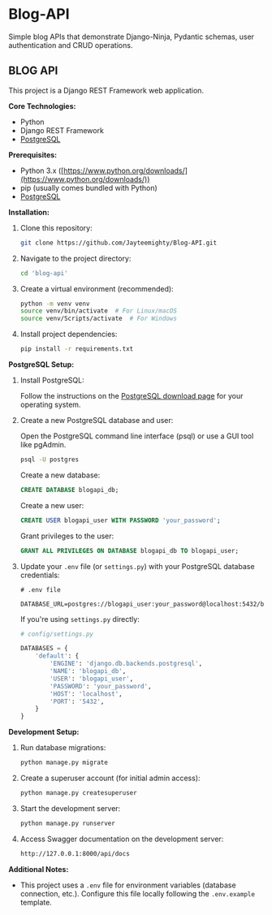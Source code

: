 # Blog-API

Simple blog APIs that demonstrate Django-Ninja, Pydantic schemas, user authentication and CRUD operations.

## **BLOG API**

This project is a Django REST Framework web application.

**Core Technologies:**

* Python
* Django REST Framework
* [PostgreSQL](https://www.postgresql.org/download/)

**Prerequisites:**

* Python 3.x ([https://www.python.org/downloads/](https://www.python.org/downloads/))
* pip (usually comes bundled with Python)
* [PostgreSQL](https://www.postgresql.org/download/)

**Installation:**

1. Clone this repository:

    ```bash
    git clone https://github.com/Jayteemighty/Blog-API.git
    ```

2. Navigate to the project directory:

    ```bash
    cd 'blog-api'
    ```

3. Create a virtual environment (recommended):

    ```bash
    python -m venv venv
    source venv/bin/activate  # For Linux/macOS
    source venv/Scripts/activate  # For Windows
    ```

4. Install project dependencies:

    ```bash
    pip install -r requirements.txt
    ```

**PostgreSQL Setup:**

1. Install PostgreSQL:

    Follow the instructions on the [PostgreSQL download page](https://www.postgresql.org/download/) for your operating system.

2. Create a new PostgreSQL database and user:

    Open the PostgreSQL command line interface (psql) or use a GUI tool like pgAdmin.

    ```bash
    psql -U postgres
    ```

    Create a new database:

    ```sql
    CREATE DATABASE blogapi_db;
    ```

    Create a new user:

    ```sql
    CREATE USER blogapi_user WITH PASSWORD 'your_password';
    ```

    Grant privileges to the user:

    ```sql
    GRANT ALL PRIVILEGES ON DATABASE blogapi_db TO blogapi_user;
    ```

3. Update your `.env` file (or `settings.py`) with your PostgreSQL database credentials:

    ```env
    # .env file

    DATABASE_URL=postgres://blogapi_user:your_password@localhost:5432/blogapi_db
    ```

    If you're using `settings.py` directly:

    ```python
    # config/settings.py

    DATABASES = {
        'default': {
            'ENGINE': 'django.db.backends.postgresql',
            'NAME': 'blogapi_db',
            'USER': 'blogapi_user',
            'PASSWORD': 'your_password',
            'HOST': 'localhost',
            'PORT': '5432',
        }
    }
    ```

**Development Setup:**

1. Run database migrations:

    ```bash
    python manage.py migrate
    ```

2. Create a superuser account (for initial admin access):

    ```bash
    python manage.py createsuperuser
    ```

3. Start the development server:

    ```bash
    python manage.py runserver
    ```

4. Access Swagger documentation on the development server:

    ```bash
    http://127.0.0.1:8000/api/docs
    ```

**Additional Notes:**

* This project uses a `.env` file for environment variables (database connection, etc.). Configure this file locally following the `.env.example` template.
